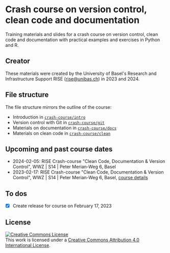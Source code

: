 # Crash course on version control, clean code and documentation

Training materials and slides for a crash course on version control, clean code and documentation with practical examples and exercises in Python and R.

## Creator

These materials were created by the University of Basel's Research and Infrastructure Support RISE (rise@unibas.ch) in 2023 and 2024. 

## File structure

The file structure mirrors the outline of the course:

- Introduction in [`crash-course/intro`](https://github.com/RISE-UNIBAS/clean-code/tree/main/crash-course/intro)
- Version control with Git in [`crash-course/git`](https://github.com/RISE-UNIBAS/clean-code/tree/main/crash-course/git)
- Materials on documentation in [`crash-course/docs`](https://github.com/RISE-UNIBAS/clean-code/tree/main/crash-course/docs)
- Materials on clean code in [`crash-course/clean`](https://github.com/RISE-UNIBAS/clean-code/tree/main/crash-course/clean)

## Upcoming and past course dates

- 2024-02-05: RISE Crash-course "Clean Code, Documentation & Version Control", WWZ | S14 | Peter Merian-Weg 6, Basel
- 2023-02-17: RISE Crash-course "Clean Code, Documentation & Version Control", WWZ | S14 | Peter Merian-Weg 6, Basel, [course details](https://wwz.unibas.ch/en/event/details/rise-crashcourse-on-clean-code-documentation-version-control/)

## To dos

- [x] Create release for course on February 17, 2023

## License

<a rel="license" href="http://creativecommons.org/licenses/by/4.0/"><img alt="Creative Commons License" style="border-width:0" src="https://i.creativecommons.org/l/by/4.0/88x31.png" /></a><br />This work is licensed under a <a rel="license" href="http://creativecommons.org/licenses/by/4.0/">Creative Commons Attribution 4.0 International License</a>.
